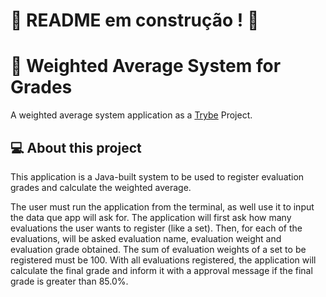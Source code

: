 # :construction: README em construção ! :construction:

# 💯 Weighted Average System for Grades
A weighted average system application as a [Trybe](https://www.betrybe.com) Project.

## 💻 About this project
This application is a Java-built system to be used to register evaluation grades and calculate the weighted average.

The user must run the application from the terminal, as well use it to input the data que app will ask for.
The application will first ask how many evaluations the user wants to register (like a set). Then, for each of the evaluations, will be asked evaluation name, evaluation weight and evaluation grade obtained.
The sum of evaluation weights of a set to be registered must be 100.
With all evaluations registered, the application will calculate the final grade and inform it with a approval message if the final grade is greater than 85.0%. 
